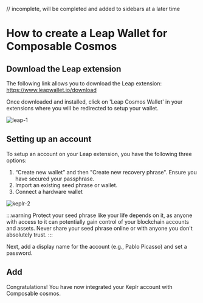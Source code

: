 // incomplete, will be completed and added to sidebars at a later time

# How to create a Leap Wallet for Composable Cosmos

## Download the Leap extension​
The following link allows you to download the Leap extension: https://www.leapwallet.io/download

Once downloaded and installed, click on 'Leap Cosmos Wallet' in your extensions where you will be redirected to setup your wallet.

![leap-1](./images-leap-guide/images-leap-1.png)

## Setting up an account​

To setup an account on your Leap extension, you have the following three options:

1. “Create new wallet” and then "Create new recovery phrase". Ensure you have secured your passphrase. 
2. Import an existing seed phrase or wallet.
3. Connect a hardware wallet 

![keplr-2](./images-keplr-guide/images-keplr-2.png)


:::warning
Protect your seed phrase like your life depends on it, as anyone with access to it can potentially gain control of your blockchain accounts and assets. Never share your seed phrase online or with anyone you don't absolutely trust.
:::


Next, add a display name for the account (e.g., Pablo Picasso) and set a password. 

## Add 

Congratulations! You have now integrated your Keplr account with Composable cosmos.